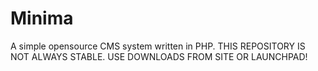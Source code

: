 Minima
======

A simple opensource CMS system written in PHP.
THIS REPOSITORY IS NOT ALWAYS STABLE. USE DOWNLOADS FROM SITE OR LAUNCHPAD!